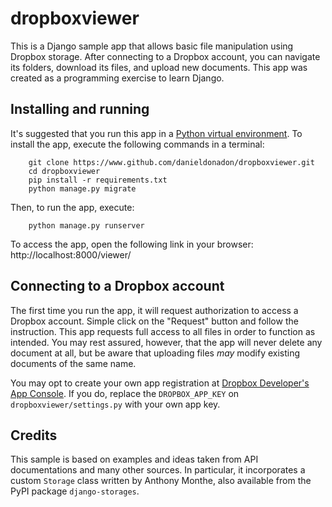 # dropboxviewer

This is a Django sample app that allows basic file manipulation using Dropbox
storage. After connecting to a Dropbox account, you can navigate its folders,
download its files, and upload new documents. This app was created as a 
programming exercise to learn Django.


## Installing and running

It's suggested that you run this app in a 
[Python virtual environment](https://docs.python.org/3/tutorial/venv.html).
To install the app, execute the following commands in a terminal:

```
    git clone https://www.github.com/danieldonadon/dropboxviewer.git
    cd dropboxviewer
    pip install -r requirements.txt
    python manage.py migrate
```

Then, to run the app, execute:

```
    python manage.py runserver
```

To access the app, open the following link in your browser: http://localhost:8000/viewer/


## Connecting to a Dropbox account

The first time you run the app, it will request authorization to access a 
Dropbox account. Simple click on the "Request" button and follow the 
instruction. This app requests full access to all files in order to 
function as intended. You may rest assured, however, that the app will never
delete any document at all, but be aware that uploading files _may_ modify
existing documents of the same name.

You may opt to create your own app registration at 
[Dropbox Developer's App Console](https://www.dropbox.com/developers/apps).
If you do, replace the ``DROPBOX_APP_KEY`` on ``dropboxviewer/settings.py``
with your own app key.


## Credits

This sample is based on examples and ideas taken from API
documentations and many other sources. In particular, it incorporates a 
custom ``Storage`` class written by Anthony Monthe, also available 
from the PyPI package ``django-storages``.


